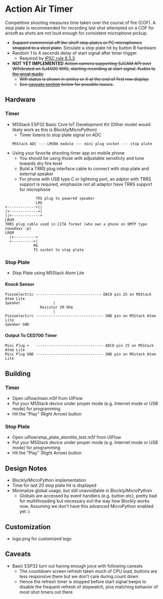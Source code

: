 # Action Air Timer

Competitive shooting measures time taken over the course of fire (COF). A stop
plate is recommended for recording last shot attempted on a COF for airsoft as
shots are not loud enough for consistent microphone pickup.

* ~~Support commercial off the shelf stop plates or PC microphones strapped to a
steel plate.~~ Simulate a stop plate hit by button B hardware
* Random 1 to 4 seconds delay of start signal after timer trigger.
  * Required by [IPSC rule 8.3.3](https://www.ipsc.org/pdf/RulesAir.pdf).
* **NOT YET IMPLEMENTED** ~~Action camera supporting SJCAM API over Wifi(tested on SJ4000 Wifi), starting
recording at start signal. Kudos to
[the great guide](http://sj4000programming.sourceforge.net).~~
  * ~~Wifi status is shown in smiley or X at the end of first row display.~~
  * ~~See [caveats section](#caveats) below for possible issues.~~

## Hardware
### Timer
* M5Stack ESP32 Basic Core IoT Development Kit (Other model would likely work as this is Blockly/MicroPython)
  * Timer listens to stop plate signal on ADC
  ```
  M5Stack ADC --- LM386 module --- mini plug socket --- stop plate
  ``` 
* Using your favorite shooting timer app on mobile phone
  * You should be using those with adjustable sensitivty and tune towards dry fire level
  * Build a TRRS plug interface cable to connect with stop plate and external speaker
  * For phone with USB type C or lightning port, an adptor with TRRS support is required, emphasize not all adaptor have TRRS support for microphone
```
              TRS plug to powered speaker
              LRG
+-------------+||
|+-------------+|
||+-------------+
LRGM                
TRRS plug cable used in CITA format (who own a phone on OMTP type nowadays :p)
LRGM
  |+----------+
  +----------+|
             MG
             TS socket to stop plate
```
### Stop Plate
* Stop Plate using M5Stack Atom Lite
#### Knock Sensor
```
Piezoelectric ------------------------------ DAC0 pin 25 on M5Stack Atom Lite
Speaker               |         
                Resistor 1M Ohm
                      |
Piezoelectirc ------------------------------- GND pin on M5Stack Atom Lite
Speaker GND
```

#### Output To CED700 Timer
```
Mini Plug +   ------------------------------- ADC0 pin 25 on M5Stack Atom Lite
Mini Plug GND ------------------------------- GND pin on M5stack Atom Lite
```

## Building
### Timer
* Open uiflow/main.m5f from UIFlow
* Put your M5Stack device under proper mode (e.g. Internet mode or USB mode) for programming
* Hit the "Play" (Right Arrow) button

### Stop Plate
* Open uiflow/stop_plate_atomlite_test.m5f from UIFlow
* Put your M5Stack device under proper mode (e.g. Internet mode or USB mode) for programming
* Hit the "Play" (Right Arrow) button

## Design Notes
* Blockly/MicroPython implementation
* Time for last 20 stop plate hit is displayed
* Minimalize global usage, but still unavoidlable in Blockly/MicroPython
  * Globals are accessed by event handlers (e.g. button etc), pretty bad for multithreading but necessary evil the way how Blockly works now. Assuming we don't have this advanced MicroPython enabled yet :) 

## Customization
* logo.png for customized logo

## Caveats
* Basic ESP32 turn out having enough juice with following caveats
  * The countdown screen refresh taken much of CPU load, buttons are less responsive there but we don't care during count down
  * Hence the refresh timer is stopped before start signal beeps to disable the frequent refresh of stopwatch, plus matching behavior of most shot timers out there
